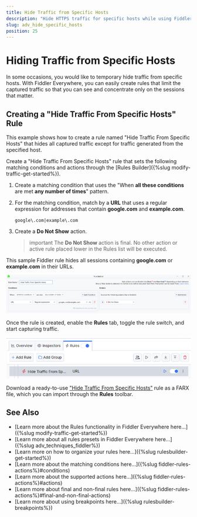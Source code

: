 ```yaml
---
title: Hide Traffic from Specific Hosts
description: "Hide HTTPS traffic for specific hosts while using Fiddler's rules."
slug: adv_hide_specific_hosts
position: 25
---
```


# Hiding Traffic from Specific Hosts

In some occasions, you would like to temporary hide traffic from specific hosts. With Fiddler Everywhere, you can easily create rules that limit the captured traffic so that you can see and concentrate only on the sessions that matter.

## Creating a "Hide Traffic From Specific Hosts" Rule

This example shows how to create a rule named "Hide Traffic From Specific Hosts" that hides all captured traffic except for traffic generated from the specified host.

Create a "Hide Traffic From Specific Hosts" rule that sets the following matching conditions and actions through the [Rules Builder]({%slug modify-traffic-get-started%}).

1. Create a matching condition that uses the "When **all these conditions** are met **any number of times**" pattern. 

1. For the matching condition, match by a **URL** that uses a regular expression for addresses that contain **google.com** and **example.com**.

    ```regex
    google\.com|example\.com
    ```

1. Create a **Do Not Show** action.

    >important The **Do Not Show** action is final. No other action or active rule placed lower in the Rules list will be executed.

This sample Fiddler rule hides all sessions containing **google.com** or **example.com** in their URLs.

![Creating "Hide Traffic From Specific Hosts" rule](../../images/advanced/adv-hide-specific-hosts.png)

Once the rule is created, enable the **Rules** tab, toggle the rule switch, and start capturing traffic.

![Activating the "Hide Traffic From Specific Hosts" rule](../../images/advanced/adv-hide-specific-hosts-active.png)

Download a ready-to-use <a href="https://github.com/telerik/fiddler-everywhere/tree/master/rules/hide-specific-hosts" target="_blank">"Hide Traffic From Specific Hosts"</a> rule as a FARX file, which you can import through the **Rules** toolbar.
  
## See Also

* [Learn more about the Rules functionality in Fiddler Everywhere here...]({%slug modify-traffic-get-started%})
* [Learn more about all rules presets in Fiddler Everywhere here...]({%slug adv_techniques_fiddler%})
* [Learn more on how to organize your rules here...]({%slug rulesbuilder-get-started%})
* [Learn more about the matching conditions here...]({%slug fiddler-rules-actions%}#conditions)
* [Learn more about the supported actions here...]({%slug fiddler-rules-actions%}#actions)
* [Learn more about final and non-final rules here...]({%slug fiddler-rules-actions%}#final-and-non-final-actions)
* [Learn more about using breakpoints here...]({%slug rulesbuilder-breakpoints%})